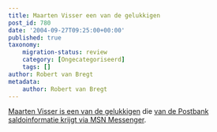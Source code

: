 ```yaml
---
title: Maarten Visser een van de gelukkigen
post_id: 780
date: '2004-09-27T09:25:00+00:00'
published: true
taxonomy:
    migration-status: review
    category: [Ongecategoriseerd]
    tags: []
author: Robert van Bregt
metadata:
    author: Robert van Bregt
---
```

[Maarten Visser is een van de gelukkigen](https://web.archive.org/web/20050207105915/http://www.maartenvisser.nl/pivot/entry.php?id=498) die [van de Postbank saldoinformatie krijgt via MSN Messenger](https://web.archive.org/web/20050207105915/http://vanbregt.blogspot.com/2004/09/saldo-informatie-postbank-via-msn.html).
